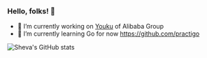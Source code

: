 ### Hello, folks! 👋

- 🔭 I’m currently working on [Youku](https://youku.com/) of Alibaba Group
- 🌱 I’m currently learning Go for now https://github.com/practigo

![Sheva's GitHub stats](https://github-readme-stats.vercel.app/api?username=ShevaXu&show_icons=true&theme=merko)

<!--
**ShevaXu/ShevaXu** is a ✨ _special_ ✨ repository because its `README.md` (this file) appears on your GitHub profile.

Here are some ideas to get you started:

- 👯 I’m looking to collaborate on ...
- 🤔 I’m looking for help with ...
- 💬 Ask me about ...
- 📫 How to reach me: ...
- 😄 Pronouns: ...
- ⚡ Fun fact: ...
-->
